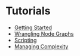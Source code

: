 Tutorials
=========

- [Getting Started](GettingStarted/index.md)
- [Wrangling Node Graphs](WranglingNodeGraphs/index.md)
- [Scripting](Scripting/index.md)
- [Managing Complexity](ManagingComplexity/index.md)
